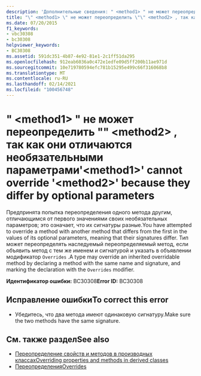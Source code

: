 ```yaml
---
description: 'Дополнительные сведения: " <method1> " не может переопределить "" <method2> , так как они отличаются необязательными параметрами'
title: "\" <method1> \" не может переопределить \"\" <method2> , так как они отличаются необязательными параметрами"
ms.date: 07/20/2015
f1_keywords:
- vbc30308
- bc30308
helpviewer_keywords:
- BC30308
ms.assetid: 591dc351-4b87-4e92-81e1-2c1ff51da295
ms.openlocfilehash: 912eab6036a0c472e1edfe09d5ff200b11ae971d
ms.sourcegitcommit: 10e719780594efc781b15295e499c66f316068b8
ms.translationtype: MT
ms.contentlocale: ru-RU
ms.lasthandoff: 02/14/2021
ms.locfileid: "100456748"
---
```

# <a name="method1-cannot-override-method2-because-they-differ-by-optional-parameters"></a><span data-ttu-id="2809a-103">" \<method1> " не может переопределить "" \<method2> , так как они отличаются необязательными параметрами</span><span class="sxs-lookup"><span data-stu-id="2809a-103">'\<method1>' cannot override '\<method2>' because they differ by optional parameters</span></span>

<span data-ttu-id="2809a-104">Предпринята попытка переопределения одного метода другим, отличающимся от первого значениями своих необязательных параметров; это означает, что их сигнатуры разные.</span><span class="sxs-lookup"><span data-stu-id="2809a-104">You have attempted to override a method with another method that differs from the first in the values of its optional parameters, meaning that their signatures differ.</span></span> <span data-ttu-id="2809a-105">Тип может переопределять наследуемый переопределяемый метод, если объявить метод с тем же именем и сигнатурой и указать в объявлении модификатор `Overrides` .</span><span class="sxs-lookup"><span data-stu-id="2809a-105">A type may override an inherited overridable method by declaring a method with the same name and signature, and marking the declaration with the `Overrides` modifier.</span></span>  
  
 <span data-ttu-id="2809a-106">**Идентификатор ошибки:** BC30308</span><span class="sxs-lookup"><span data-stu-id="2809a-106">**Error ID:** BC30308</span></span>  
  
## <a name="to-correct-this-error"></a><span data-ttu-id="2809a-107">Исправление ошибки</span><span class="sxs-lookup"><span data-stu-id="2809a-107">To correct this error</span></span>  
  
- <span data-ttu-id="2809a-108">Убедитесь, что два метода имеют одинаковую сигнатуру.</span><span class="sxs-lookup"><span data-stu-id="2809a-108">Make sure the two methods have the same signature.</span></span>  
  
## <a name="see-also"></a><span data-ttu-id="2809a-109">См. также раздел</span><span class="sxs-lookup"><span data-stu-id="2809a-109">See also</span></span>

- [<span data-ttu-id="2809a-110">Переопределение свойств и методов в производных классах</span><span class="sxs-lookup"><span data-stu-id="2809a-110">Overriding properties and methods in derived classes</span></span>](../programming-guide/language-features/objects-and-classes/inheritance-basics.md#overriding-properties-and-methods-in-derived-classes)
- [<span data-ttu-id="2809a-111">Переопределения</span><span class="sxs-lookup"><span data-stu-id="2809a-111">Overrides</span></span>](../language-reference/modifiers/overrides.md)
